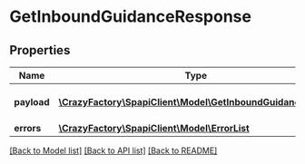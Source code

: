 # GetInboundGuidanceResponse

## Properties
Name | Type | Description | Notes
------------ | ------------- | ------------- | -------------
**payload** | [**\CrazyFactory\SpapiClient\Model\GetInboundGuidanceResult**](GetInboundGuidanceResult.md) | The payload for the getInboundGuidance operation. | [optional] 
**errors** | [**\CrazyFactory\SpapiClient\Model\ErrorList**](ErrorList.md) |  | [optional] 

[[Back to Model list]](../README.md#documentation-for-models) [[Back to API list]](../README.md#documentation-for-api-endpoints) [[Back to README]](../README.md)


